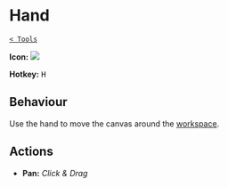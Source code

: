 # Hand

[`< Tools`](./tools.md)

**Icon:** ![](https://raw.githubusercontent.com/jbunke/stipple-effect/master/res/icons/hand.png)

**Hotkey:** <kbd>H</kbd>

## Behaviour

Use the hand to move the canvas around the [workspace](./interface.md#workspace).

## Actions

* **Pan:** *Click & Drag*
